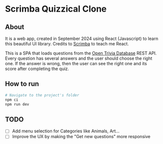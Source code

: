 # Scrimba Quizzical Clone

## About

It is a web app, created in September 2024 using React (Javascript) to learn
this beautiful UI library. Credits to
[Scrimba](https://scrimba.com/learn-react-c0e) to teach me React.

This is a SPA that loads questions from the
[Open Trivia Database](https://opentdb.com/) REST API. Every question has
several answers and the user should choose the right one. If the answer is
wrong, then the user can see the right one and its score after completing the
quiz.

## How to run

```sh
# Navigate to the project's folder
npm ci
npm run dev
```

## TODO

- [ ] Add menu selection for Categories like Animals, Art...
- [ ] Improve the UX by making the "Get new questions" more responsive
